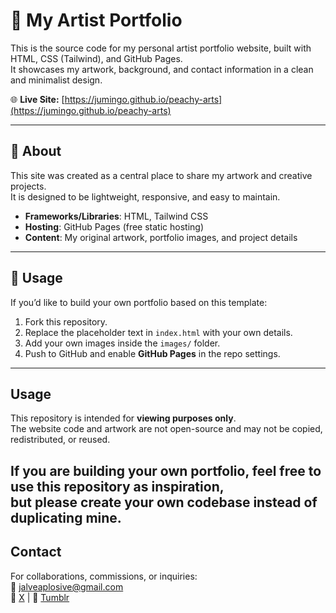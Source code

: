 # 🎨 My Artist Portfolio

This is the source code for my personal artist portfolio website, built with HTML, CSS (Tailwind), and GitHub Pages.  
It showcases my artwork, background, and contact information in a clean and minimalist design.

🌐 **Live Site:** [https://jumingo.github.io/peachy-arts](https://jumingo.github.io/peachy-arts)

---

## 📖 About
This site was created as a central place to share my artwork and creative projects.  
It is designed to be lightweight, responsive, and easy to maintain.  

- **Frameworks/Libraries**: HTML, Tailwind CSS  
- **Hosting**: GitHub Pages (free static hosting)  
- **Content**: My original artwork, portfolio images, and project details  

---

## 🚀 Usage
If you’d like to build your own portfolio based on this template:  

1. Fork this repository.  
2. Replace the placeholder text in `index.html` with your own details.  
3. Add your own images inside the `images/` folder.  
4. Push to GitHub and enable **GitHub Pages** in the repo settings.  

---

## Usage
This repository is intended for **viewing purposes only**.  
The website code and artwork are not open-source and may not be copied, redistributed, or reused.  

If you are building your own portfolio, feel free to use this repository as inspiration,  
but please create your own codebase instead of duplicating mine.  
---

## Contact
For collaborations, commissions, or inquiries:  
📧 [jalveaplosive@gmail.com](mailto:jalveaplosive@gmail.com)  
📸 [X](https://x.com/peachyjalvea) | 💼 [Tumblr](https://tumblr.com/in/peachyjalvea)
